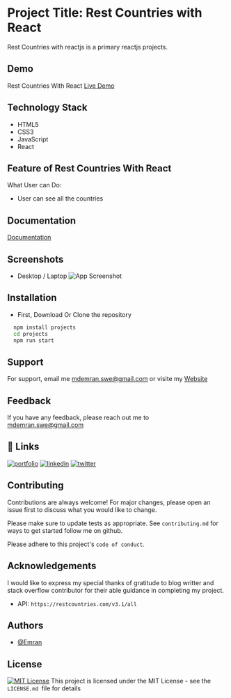 
# Project Title: Rest Countries with React
Rest Countries with reactjs is a primary reactjs projects.






## Demo
Rest Countries With React
[Live Demo](https://rest-all-countries-with-reactjs.netlify.app/)

## Technology Stack
* HTML5
* CSS3
* JavaScript
* React

## Feature of Rest Countries With React
What User can Do:
- User can see all the countries

## Documentation

[Documentation](https://github.com/EmranSWE/rest-countries-react-project/blob/main/README.md)

## Screenshots
- Desktop / Laptop
![App Screenshot](https://i.ibb.co/mvcJjSB/Screenshot33.png)

## Installation
- First, Download Or Clone the repository

```bash
  npm install projects
  cd projects
  npm run start
```

## Support

For support, email me mdemran.swe@gmail.com or visite my  [Website](https://emran-portfolio.web.app/)


## Feedback

If you have any feedback, please reach out me to
mdemran.swe@gmail.com


## 🔗 Links
[![portfolio](https://img.shields.io/badge/my_portfolio-000?style=for-the-badge&logo=ko-fi&logoColor=white)](https://emran-portfolio.web.app/)
[![linkedin](https://img.shields.io/badge/linkedin-0A66C2?style=for-the-badge&logo=linkedin&logoColor=white)](https://www.linkedin.com/in/emran2k18/)
[![twitter](https://img.shields.io/badge/twitter-1DA1F2?style=for-the-badge&logo=twitter&logoColor=white)](https://twitter.com/EmranSwe)


## Contributing

Contributions are always welcome!
For major changes, please open an issue first to discuss what you would like to change.

Please make sure to update tests as appropriate.
See `contributing.md` for ways to get started follow me on github.

Please adhere to this project's `code of conduct`.
## Acknowledgements

I would like to express my special thanks of gratitude to blog writter and stack overflow contributor for their able guidance in completing my project.
- API: `https://restcountries.com/v3.1/all`

## Authors

- [@Emran](https://github.com/EmranSWE)


## License

[![MIT License](https://img.shields.io/badge/License-MIT-green.svg)](https://choosealicense.com/licenses/mit/) This project is licensed under the MIT License - see the `LICENSE.md `file for details


